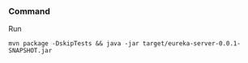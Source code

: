 ### Command

Run 

```
mvn package -DskipTests && java -jar target/eureka-server-0.0.1-SNAPSHOT.jar
```

